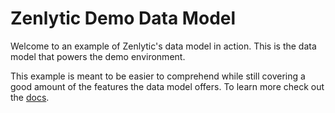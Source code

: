 # Zenlytic Demo Data Model


Welcome to an example of Zenlytic's data model in action. This is the data model that powers the demo environment. 

This example is meant to be easier to comprehend while still covering a good amount of the features the data model offers. To learn more check out the [docs](https://docs.zenlytic.com/).

